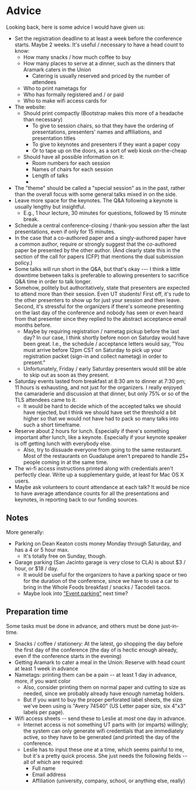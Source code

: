 # Advice

Looking back, here is some advice I would have given us:

* Set the registration deadline to at least a week before the conference starts. Maybe 2 weeks. It's useful / necessary to have a head count to know:
  - How many snacks / how much coffee to buy
  - How many places to serve at a dinner, such as the dinners that Aramark caters in the Union
    + Catering is usually reserved and priced by the number of attendees
  - Who to print nametags for
  - Who has formally registered and / or paid
  - Who to make wifi access cards for
* The website:
  - Should print compactly (Bootstrap makes this more of a headache than necessary)
    + To give to session chairs, so that they have the ordering of presentations, presenters' names and affiliations, and presentation titles
    + To give to keynotes and presenters if they want a paper copy
    + Or to tape up on the doors, as a sort of web kiosk on-the-cheap
  - Should have all possible information on it:
    + Room numbers for each session
    + Names of chairs for each session
    + Length of talks
    +
* The "theme" should be called a "special session" as in the past, rather than the overall focus with some general talks mixed in on the side.
* Leave more space for the keynotes. The Q&A following a keynote is usually lengthy but insightful.
  - E.g., 1 hour lecture, 30 minutes for questions, followed by 15 minute break.
* Schedule a central conference-closing / thank-you session after the last presentations, even if only for 15 minutes.
* In the case that a co-authored paper and a singly-authored paper have a common author, require or strongly suggest that the co-authored paper be presented by the other author. (And clearly state this in the section of the call for papers (CFP) that mentions the dual submission policy.)
* Some talks will run short in the Q&A, but that's okay --- I think a little downtime between talks is preferable to allowing presenters to sacrifice Q&A time in order to talk longer.
* Somehow, politely but authoritatively, state that presenters are expected to attend more than their session. Even UT students! First off, it's rude to the other presenters to show up for just your session and then leave. Second, it's stressful for the organizers if there's someone presenting on the last day of the conference and nobody has seen or even heard from that presenter since they replied to the abstract acceptance email months before.
  - Maybe by requiring registration / nametag pickup before the last day? In our case, I think shortly before noon on Saturday would have been great. I.e., the schedule / acceptance letters would say, "You must arrive before 12pm CST on Saturday to pick up your registration packet (sign-in and collect nametag) in order to present."
  - Unfortunately, Friday / early Saturday presenters would still be able to skip out as soon as they present.
* Saturday events lasted from breakfast at 8:30 am to dinner at 7:30 pm; 11 hours is exhausting, and not just for the organizers. I really enjoyed the camaraderie and discussion at that dinner, but only 75% or so of the TLS attendees came to it.
  - It would be hard to decide which of the accepted talks we should have rejected, but I think we should have set the threshold a bit higher so that we would not have had to pack so many talks into such a short timeframe.
* Reserve about 2 hours for lunch. Especially if there's something important after lunch, like a keynote. Especially if your keynote speaker is off getting lunch with everybody else.
  - Also, try to dissuade everyone from going to the same restaurant. Most of the restaurants on Guadalupe aren't prepared to handle 25+ people coming in at the same time.
* The wi-fi access instructions printed along with credentials aren't perfectly clear. Write up a supplementary guide, at least for Mac OS X users.
* Maybe ask volunteers to count attendance at each talk? It would be nice to have average attendance counts for all the presentations and keynotes, in reporting back to our funding sources.


## Notes

More generally:

* Parking on Dean Keaton costs money Monday through Saturday, and has a 4 or 5 hour max.
  - It's totally free on Sunday, though.
* Garage parking (San Jacinto garage is very close to CLA) is about $3 / hour, or $18 / day.
  - It would be useful for the organizers to have a parking space or two for the duration of the conference, since we have to use a car to bring in the Whole Foods breakfast / snacks / Tacodeli tacos.
  - Maybe look into ["Event parking"](http://gifl.me/University+Texas+Austin+Event+Parking+Request) next time?


## Preparation time

Some tasks must be done in advance, and others must be done just-in-time.

* Snacks / coffee / stationery: At the latest, go shopping the day before the first day of the conference (the day of is hectic enough already, even if the conference starts in the evening)
* Getting Aramark to cater a meal in the Union: Reserve with head count at least 1 week in advance
* Nametags: printing them can be a pain -- at least 1 day in advance, more, if you want color
  - Also, consider printing them on normal paper and cutting to size as needed, since we probably already have enough nametag holders.
  - But if you want to buy the proper perforated label sheets, the size we've been using is "Avery 74540" (US Letter paper size, six 4"x3" labels per page).
* Wifi access sheets -- send these to Leslie at _most_ one day in advance.
  - Internet access is not something UT parts with (or imparts) willingly; the system can only generate wifi credentials that are immediately active, so they have to be generated (and printed) the day of the conference.
  - Leslie has to input these one at a time, which seems painful to me, but it's a pretty quick process. She just needs the following fields -- all of which are required:
    + Full name
    + Email address
    + Affiliation (university, company, school, or anything else, really)
